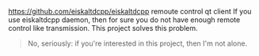 https://github.com/eiskaltdcpp/eiskaltdcpp remoute control qt client
If you use eiskaltdcpp daemon, then for sure you do not have enough remote control like transmission.
This project solves this problem.

> No, seriously: if you're interested in this project, then I'm not alone.